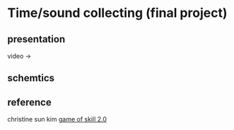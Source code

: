 # Time/sound collecting (final project)

## presentation
video ->

## schemtics

## reference
 christine sun kim [game of skill 2.0](http://christinesunkim.com/work/game-of-skill-2-0/)
